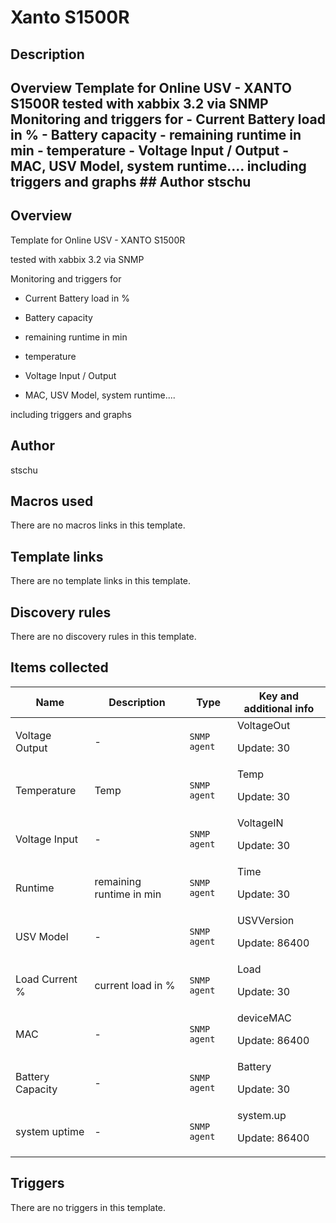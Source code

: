 # Xanto S1500R

## Description

## Overview Template for Online USV - XANTO S1500R tested with xabbix 3.2 via SNMP Monitoring and triggers for - Current Battery load in % - Battery capacity - remaining runtime in min - temperature - Voltage Input / Output - MAC, USV Model, system runtime.... including triggers and graphs ## Author stschu 

## Overview

Template for Online USV - XANTO S1500R


tested with xabbix 3.2 via SNMP


 


Monitoring and triggers for


- Current Battery load in %


- Battery capacity


- remaining runtime in min


- temperature


- Voltage Input / Output


- MAC, USV Model, system runtime....


 


including triggers and graphs



## Author

stschu

## Macros used

There are no macros links in this template.

## Template links

There are no template links in this template.

## Discovery rules

There are no discovery rules in this template.

## Items collected

|Name|Description|Type|Key and additional info|
|----|-----------|----|----|
|Voltage Output|<p>-</p>|`SNMP agent`|VoltageOut<p>Update: 30</p>|
|Temperature|<p>Temp</p>|`SNMP agent`|Temp<p>Update: 30</p>|
|Voltage Input|<p>-</p>|`SNMP agent`|VoltageIN<p>Update: 30</p>|
|Runtime|<p>remaining runtime in min</p>|`SNMP agent`|Time<p>Update: 30</p>|
|USV Model|<p>-</p>|`SNMP agent`|USVVersion<p>Update: 86400</p>|
|Load Current %|<p>current load in %</p>|`SNMP agent`|Load<p>Update: 30</p>|
|MAC|<p>-</p>|`SNMP agent`|deviceMAC<p>Update: 86400</p>|
|Battery Capacity|<p>-</p>|`SNMP agent`|Battery<p>Update: 30</p>|
|system uptime|<p>-</p>|`SNMP agent`|system.up<p>Update: 86400</p>|
## Triggers

There are no triggers in this template.

